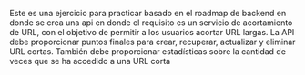 Este es una ejercicio para practicar basado en el roadmap de backend en donde se crea una api en donde el requisito es
un servicio de acortamiento de URL,
con el objetivo de 
permitir a los usuarios acortar URL largas. La API debe proporcionar puntos finales para crear, recuperar, actualizar y eliminar URL cortas. También debe proporcionar estadísticas sobre la cantidad de veces que se ha accedido a una URL corta
